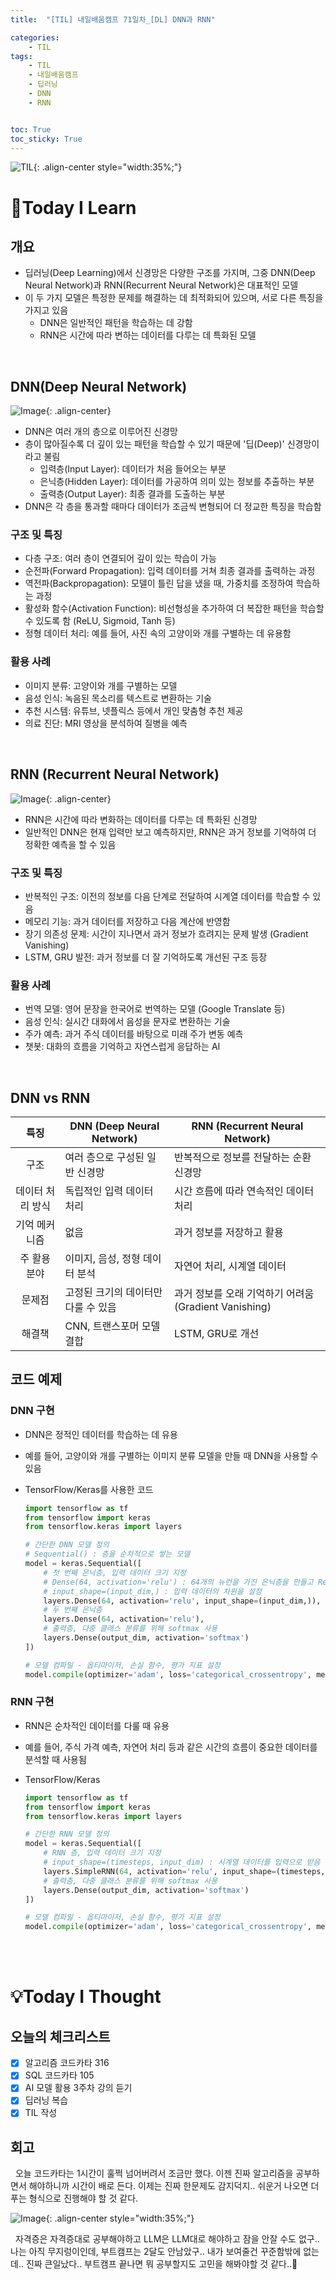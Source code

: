 ```yaml
---
title:  "[TIL] 내일배움캠프 71일차_[DL] DNN과 RNN" 

categories: 
    - TIL
tags: 
    - TIL
    - 내일배움캠프
    - 딥러닝
    - DNN
    - RNN


toc: True
toc_sticky: True
---
```


![TIL](/assets/images/TIL2.png){: .align-center style="width:35%;"}

# 👀Today I Learn
## 개요
- 딥러닝(Deep Learning)에서 신경망은 다양한 구조를 가지며, 그중 DNN(Deep Neural Network)과 RNN(Recurrent Neural Network)은 대표적인 모델
- 이 두 가지 모델은 특정한 문제를 해결하는 데 최적화되어 있으며, 서로 다른 특징을 가지고 있음
  - DNN은 일반적인 패턴을 학습하는 데 강함
  - RNN은 시간에 따라 변하는 데이터를 다루는 데 특화된 모델

<br>

## DNN(Deep Neural Network)

![Image](https://github.com/user-attachments/assets/2d9ae605-c04e-481d-9c57-7e8e64cf899e){: .align-center}

- DNN은 여러 개의 층으로 이루어진 신경망
- 층이 많아질수록 더 깊이 있는 패턴을 학습할 수 있기 때문에 '딥(Deep)' 신경망이라고 불림
  - 입력층(Input Layer): 데이터가 처음 들어오는 부분
  - 은닉층(Hidden Layer): 데이터를 가공하여 의미 있는 정보를 추출하는 부분
  - 출력층(Output Layer): 최종 결과를 도출하는 부분
- DNN은 각 층을 통과할 때마다 데이터가 조금씩 변형되어 더 정교한 특징을 학습함


### 구조 및 특징
- 다층 구조: 여러 층이 연결되어 깊이 있는 학습이 가능
- 순전파(Forward Propagation): 입력 데이터를 거쳐 최종 결과를 출력하는 과정
- 역전파(Backpropagation): 모델이 틀린 답을 냈을 때, 가중치를 조정하여 학습하는 과정
- 활성화 함수(Activation Function): 비선형성을 추가하여 더 복잡한 패턴을 학습할 수 있도록 함 (ReLU, Sigmoid, Tanh 등)
- 정형 데이터 처리: 예를 들어, 사진 속의 고양이와 개를 구별하는 데 유용함

### 활용 사례
- 이미지 분류: 고양이와 개를 구별하는 모델
- 음성 인식: 녹음된 목소리를 텍스트로 변환하는 기술
- 추천 시스템: 유튜브, 넷플릭스 등에서 개인 맞춤형 추천 제공
- 의료 진단: MRI 영상을 분석하여 질병을 예측

<br>

## RNN (Recurrent Neural Network)

![Image](https://github.com/user-attachments/assets/8723650a-d708-40d1-b44b-aaff924afc03){: .align-center}

- RNN은 시간에 따라 변화하는 데이터를 다루는 데 특화된 신경망
- 일반적인 DNN은 현재 입력만 보고 예측하지만, RNN은 과거 정보를 기억하여 더 정확한 예측을 할 수 있음

### 구조 및 특징
- 반복적인 구조: 이전의 정보를 다음 단계로 전달하여 시계열 데이터를 학습할 수 있음
- 메모리 기능: 과거 데이터를 저장하고 다음 계산에 반영함
- 장기 의존성 문제: 시간이 지나면서 과거 정보가 흐려지는 문제 발생 (Gradient Vanishing)
- LSTM, GRU 발전: 과거 정보를 더 잘 기억하도록 개선된 구조 등장

### 활용 사례
- 번역 모델: 영어 문장을 한국어로 번역하는 모델 (Google Translate 등)
- 음성 인식: 실시간 대화에서 음성을 문자로 변환하는 기술
- 주가 예측: 과거 주식 데이터를 바탕으로 미래 주가 변동 예측
- 챗봇: 대화의 흐름을 기억하고 자연스럽게 응답하는 AI

<br>

## DNN vs RNN

| 특징 | DNN (Deep Neural Network) | RNN (Recurrent Neural Network) |
| :---: | --- | --- |
| 구조 | 여러 층으로 구성된 일반 신경망 | 반복적으로 정보를 전달하는 순환 신경망 |
| 데이터 처리 방식 | 독립적인 입력 데이터 처리 | 시간 흐름에 따라 연속적인 데이터 처리 |
| 기억 메커니즘 | 없음 | 과거 정보를 저장하고 활용 |
| 주 활용 분야 | 이미지, 음성, 정형 데이터 분석 | 자연어 처리, 시계열 데이터 |
| 문제점 | 고정된 크기의 데이터만 다룰 수 있음 | 과거 정보를 오래 기억하기 어려움 (Gradient Vanishing) |
| 해결책 | CNN, 트랜스포머 모델 결합 | LSTM, GRU로 개선 |

## 코드 예제
### DNN 구현 
- DNN은 정적인 데이터를 학습하는 데 유용
- 예를 들어, 고양이와 개를 구별하는 이미지 분류 모델을 만들 때 DNN을 사용할 수 있음
- TensorFlow/Keras를 사용한 코드
  
    ```python
    import tensorflow as tf
    from tensorflow import keras
    from tensorflow.keras import layers

    # 간단한 DNN 모델 정의
    # Sequential() : 층을 순차적으로 쌓는 모델
    model = keras.Sequential([
        # 첫 번째 은닉층, 입력 데이터 크기 지정
        # Dense(64, activation='relu') : 64개의 뉴런을 가진 은닉층을 만들고 ReLU 활성화 함수 적용
        # input_shape=(input_dim,) : 입력 데이터의 차원을 설정
        layers.Dense(64, activation='relu', input_shape=(input_dim,)),  
        # 두 번째 은닉층
        layers.Dense(64, activation='relu'),  
        # 출력층, 다중 클래스 분류를 위해 softmax 사용
        layers.Dense(output_dim, activation='softmax')  
    ])

    # 모델 컴파일 - 옵티마이저, 손실 함수, 평가 지표 설정
    model.compile(optimizer='adam', loss='categorical_crossentropy', metrics=['accuracy'])
    ```

### RNN 구현 
- RNN은 순차적인 데이터를 다룰 때 유용 
- 예를 들어, 주식 가격 예측, 자연어 처리 등과 같은 시간의 흐름이 중요한 데이터를 분석할 때 사용됨
- TensorFlow/Keras

    ```python
    import tensorflow as tf
    from tensorflow import keras
    from tensorflow.keras import layers

    # 간단한 RNN 모델 정의
    model = keras.Sequential([
        # RNN 층, 입력 데이터 크기 지정
        # input_shape=(timesteps, input_dim) : 시계열 데이터를 입력으로 받음
        layers.SimpleRNN(64, activation='relu', input_shape=(timesteps, input_dim)),
        # 출력층, 다중 클래스 분류를 위해 softmax 사용
        layers.Dense(output_dim, activation='softmax')
    ])

    # 모델 컴파일 - 옵티마이저, 손실 함수, 평가 지표 설정
    model.compile(optimizer='adam', loss='categorical_crossentropy', metrics=['accuracy'])
    ```

<br>
<br>


# 💡Today I Thought

## 오늘의 체크리스트
- [x]  알고리즘 코드카타 316
- [x]  SQL 코드카타 105
- [x]  AI 모델 활용 3주차 강의 듣기
- [x]  딥러닝 복습
- [x]  TIL 작성

## 회고
&nbsp; 오늘 코드카타는 1시간이 훌쩍 넘어버려서 조금만 했다. 이젠 진짜 알고리즘을 공부하면서 해야하니까 시간이 배로 든다. 이제는 진짜 한문제도 감지덕지.. 쉬운거 나오면 더 푸는 형식으로 진행해야 할 것 같다.

![Image](https://github.com/user-attachments/assets/ddeccc5d-6483-4d66-bbbf-ab3bb00411e9){: .align-center style="width:35%;"}

&nbsp; 자격증은 자격증대로 공부해야하고 LLM은 LLM대로 해야하고 잠을 안잘 수도 없구.. 나는 아직 무지렁이인데, 부트캠프는 2달도 안남았구.. 내가 보여줄건 꾸준함밖에 없는데.. 진짜 큰일났다.. 부트캠프 끝나면 뭐 공부할지도 고민을 해봐야할 것 같다..🫠